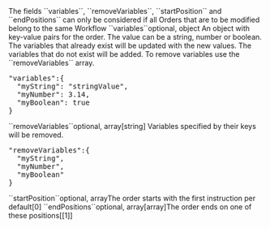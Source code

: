 <tr><td></td><td colspan="4">The fields ``variables``, ``removeVariables``, ``startPosition`` and ``endPositions`` can only be considered if all Orders that are to be modified belong to the same Workflow</td></tr>

<tr><td>``variables``</td><td>optional, object</td><td> 
An object with key-value pairs for the order. The value can be a string, number or boolean.	
The variables that already exist will be updated with the new values.
The variables that do not exist will be added.
To remove variables use the ``removeVariables`` array.
<td><pre>"variables":{
  "myString": "stringValue",
  "myNumber": 3.14,
  "myBoolean": true
}</pre></td><td></td></tr>

<tr><td>``removeVariables``</td><td>optional, array[string]</td><td> 
Variables specified by their keys will be removed.
<td><pre>"removeVariables":{
  "myString",
  "myNumber",
  "myBoolean"
}</pre></td><td></td></tr>

<tr><td>``startPosition``</td><td>optional, array</td><td>The order starts with the first instruction per default<td>[0]</td><td></td></tr>
<tr><td>``endPositions``</td><td>optional, array[array]</td><td>The order ends on one of these positions<td>[[1]]</td><td></td></tr>

